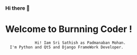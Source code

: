 ### Hi there 👋

<!--
**sri0711/sri0711** is a ✨ _special_ ✨ repository because its `README.md` (this file) appears on your GitHub profile.

Here are some ideas to get you started:

- 🔭 I’m currently working on ...
- 🌱 I’m currently learning ...
- 👯 I’m looking to collaborate on ...
- 🤔 I’m looking for help with ...
- 💬 Ask me about ...
- 📫 How to reach me: ...
- 😄 Pronouns: ...
### ⚡ Fun fact: ...
-->

# Welcome to Burnning Coder !

	             Hi! Iam Sri Sathish as Padmanaban Mohan.
	  I'm Python and Qt5 and Django FrameWork Developer.




